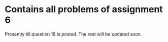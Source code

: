 # Contains all problems of assignment 6  
Presently till question 18 is posted. The rest will be updated soon.